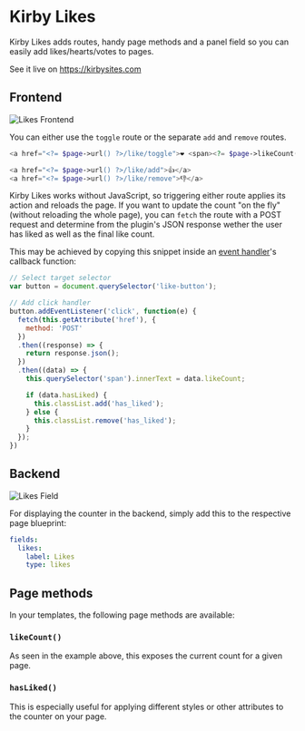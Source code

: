 # Kirby Likes

Kirby Likes adds routes, handy page methods and a panel field so you can easily add likes/hearts/votes to pages.

See it live on https://kirbysites.com

## Frontend

![Likes Frontend](https://user-images.githubusercontent.com/7975568/75246246-af5a5100-57cf-11ea-9021-0c1d0e33cb33.gif)

You can either use the `toggle` route or the separate `add` and `remove` routes.

```php
<a href="<?= $page->url() ?>/like/toggle">❤️ <span><?= $page->likeCount() ?></span></a>

<a href="<?= $page->url() ?>/like/add">👍</a>
<a href="<?= $page->url() ?>/like/remove">👎</a>
```

Kirby Likes works without JavaScript, so triggering either route applies its action and reloads the page. If you want to update the count "on the fly" (without reloading the whole page), you can `fetch` the route with a POST request and determine from the plugin's JSON response wether the user has liked as well as the final like count.

This may be achieved by copying this snippet inside an [event handler](https://developer.mozilla.org/en-US/docs/Web/API/EventTarget/addEventListener)'s callback function:

```js
// Select target selector
var button = document.querySelector('like-button');

// Add click handler
button.addEventListener('click', function(e) {
  fetch(this.getAttribute('href'), {
    method: 'POST'
  })
  .then((response) => {
    return response.json();
  })
  .then((data) => {
    this.querySelector('span').innerText = data.likeCount;

    if (data.hasLiked) {
      this.classList.add('has_liked');
    } else {
      this.classList.remove('has_liked');
    }
  });
})
```

## Backend

![Likes Field](https://user-images.githubusercontent.com/7975568/75246430-08c28000-57d0-11ea-88f3-783abe8cc0aa.png)

For displaying the counter in the backend, simply add this to the respective page blueprint:

```yml
fields:
  likes:
    label: Likes
    type: likes
```

## Page methods

In your templates, the following page methods are available:

### `likeCount()`
As seen in the example above, this exposes the current count for a given page.

### `hasLiked()`
This is especially useful for applying different styles or other attributes to the counter on your page. 
